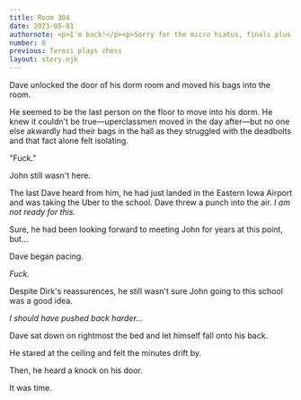 ```yaml
---
title: Room 304
date: 2023-05-01
authornote: <p>I'm back!</p><p>Sorry for the micro hiatus, finals plus getting sick kinda floored me for a little.</p><p>We're back to our regularly scheduled programming now though! :)</p>
number: 8
previous: Terezi plays chess
layout: story.njk
---
```

Dave unlocked the door of his dorm room and moved his bags into the room.

He seemed to be the last person on the floor to move into his dorm. He knew it couldn't be true&#x2014;uperclassmen moved in the day after&#x2014;but no one else akwardly had their bags in the hall as they struggled with the deadbolts and that fact alone felt isolating.

"Fuck."

John still wasn't here.

The last Dave heard from him, he had just landed in the Eastern Iowa Airport and was taking the Uber to the school. Dave threw a punch into the air. *I am not ready for this.*

Sure, he had been looking forward to meeting John for years at this point, but&#x2026;

Dave began pacing.

*Fuck.*

Despite Dirk's reassurences, he still wasn't sure John going to this school was a good idea.

*I should have pushed back harder&#x2026;*

Dave sat down on rightmost the bed and let himself fall onto his back.

He stared at the ceiling and felt the minutes drift by.

Then, he heard a knock on his door.

It was time.

